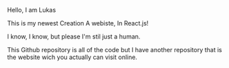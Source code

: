 Hello, I am Lukas

This is my newest Creation
A webiste, In React.js!

I know, I know, but please I'm stil just a human.

This Github repository is all of the code but I have another
repository that is the website wich you actually can visit online.